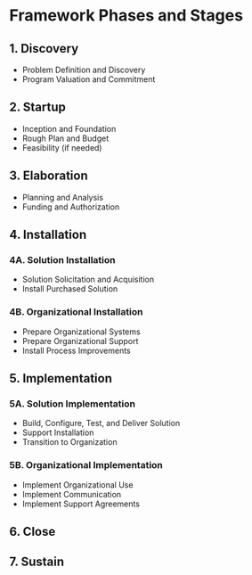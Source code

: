 # Framework Phases and Stages

## 1. Discovery
* Problem Definition and Discovery
* Program Valuation and Commitment

## 2. Startup
* Inception and Foundation
* Rough Plan and Budget
* Feasibility (if needed)

## 3. Elaboration
* Planning and Analysis
* Funding and Authorization

## 4. Installation 
### 4A. Solution Installation
* Solution Solicitation and Acquisition
* Install Purchased Solution

### 4B. Organizational Installation
* Prepare Organizational Systems
* Prepare Organizational Support
* Install Process Improvements

## 5. Implementation
### 5A. Solution Implementation
* Build, Configure, Test, and Deliver Solution
* Support Installation
* Transition to Organization

### 5B. Organizational Implementation
* Implement Organizational Use
* Implement Communication
* Implement Support Agreements

## 6. Close

## 7. Sustain
